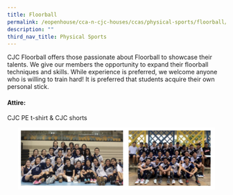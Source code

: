 ```yaml
---
title: Floorball
permalink: /eopenhouse/cca-n-cjc-houses/ccas/physical-sports/floorball/
description: ""
third_nav_title: Physical Sports
---
```

CJC Floorball offers those passionate about Floorball to showcase their talents. We give our members the opportunity to expand their floorball techniques and skills. While experience is preferred, we welcome anyone who is willing to train hard! It is preferred that students acquire their own personal stick.

#### **Attire:**

CJC PE t-shirt &amp; CJC shorts

<style>  
img {  
  display: block;  
  margin-left: auto;  
  margin-right: auto;  
}  
</style>  
<img style="width:90%;" alt="CJC floorball" src="images/cjc%20floorball.JPG">  
  
